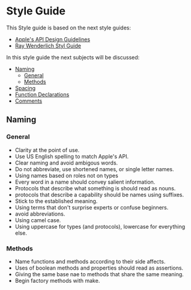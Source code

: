 # Style Guide


This Style guide is based on the next style guides:

* [Apple's API Design Guidelines](https://swift.org/documentation/api-design-guidelines/)
* [Ray Wenderlich Styl Guide](https://github.com/raywenderlich/swift-style-guide/blob/master/README.markdown)




In this style guide the next subjects will be discussed:
* [Naming](#naming)
  * [General](#general)
  * [Methods](#methods)
* [Spacing](#spacing)
* [Function Declarations](#function-declarations)
* [Comments](#comments)


## Naming

### General

- Clarity at the point of use. 
- Use US English spelling to match Apple's API.
- Clear naming and avoid ambigous words.
- Do not abbreviate, use shortened names, or single letter names.
- Using names based on roles not on types
- Every word  in a name should convey salient information.
- Protocols that describe what something is should read as nouns.
- protocols that describe a capability should be names using suffixes.
- Stick to the established meaning. 
- Using terms that don't surprise experts or confuse beginners. 
- avoid abbreviations.
- Using camel case.
- Using uppercase for types (and protocols), lowercase for everything else. 


### Methods
- Name functions and methods according to their side affects.
- Uses of boolean methods and properties should read as assertions.
- Giving the same base nae to methods that share the same meaning.
- Begin factory methods with make.









